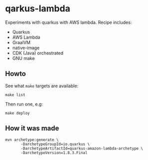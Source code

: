 # qarkus-lambda

Experiments with quarkus with AWS lambda. Recipe includes:

- Quarkus
- AWS Lambda
- GraalVM
- native-image
- CDK (Java) orchestrated
- GNU make

## Howto

See what `make` targets are available:
```
make list
```

Then run one, e.g:

```
make deploy
```

## How it was made

```
mvn archetype:generate \
       -DarchetypeGroupId=io.quarkus \
       -DarchetypeArtifactId=quarkus-amazon-lambda-archetype \
       -DarchetypeVersion=1.8.3.Final
```

